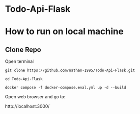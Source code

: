 # Todo-Api-Flask


# How to run on local machine
## Clone Repo
Open terminal

```
git clone https://github.com/nathan-1995/Todo-Api-Flask.git
```

```
cd Todo-Api-Flask
```

```
docker compose -f docker-compose.eval.yml up -d --build
```

Open web browser and go to:

http://localhost:3000/
